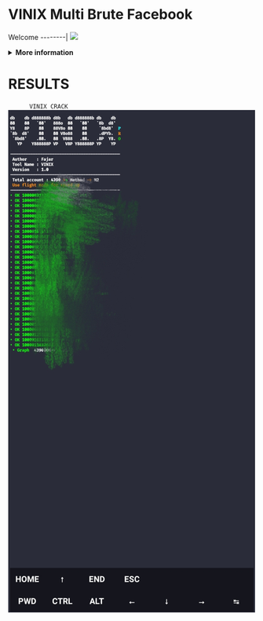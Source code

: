 # VINIX Multi Brute Facebook

Welcome
--------|
![](https://media.tenor.com/iVCiM9W7cvYAAAAd/welcome.gif)

<details>
  <summary><b>More information</b></summary>

#### ★ Social Accounts ★
<a href="https://www.facebook.com/100055310567886"><img src="https://raw.githubusercontent.com/Dumai-991/Dumai-991/main/Image/images.png" alt="alt text" width="75" height="75"></a>
```
git clone https://github.com/kipull/vmbf_sf
cd vmbf_sf
git pull
```
* **Untuk Jalankan Script Bisa DiKetik :(To run the script, you can type:)**
* ```python run.py```

* **Untuk Stop Script Tekan : (To Stop Script Press :)**
* ```CTRL + Z```

** JANGAN LUPA KASIH BINTANG **

** DON'T FORGET TO GIVE STARS **
</details>

# RESULTS

`       VINIX CRACK     `
![Screenshot_2022-10-07-14-25-35-894_com termux](https://github.com/kipull/vmbf_sf/blob/main/IMG_20230215_004232.jpg)
